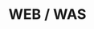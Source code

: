 ---
title: "WEB / WAS"
permalink: /categories/webwas
layout: category
author_profile: true
taxonomy: "WEB / WAS"
sidebar:
  nav: "docs"
---